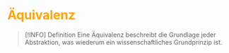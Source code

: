 # <font color = "orange">Äquivalenz</font>
>[!INFO] Definition
>Eine Äquivalenz beschreibt die Grundlage jeder Abstraktion, was wiederum ein wissenschaftliches Grundprinzip ist.